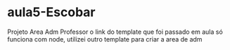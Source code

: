 # aula5-Escobar
Projeto Area Adm
Professor o link do template que foi passado em aula só funciona com node, utilizei outro template para criar a area de adm
